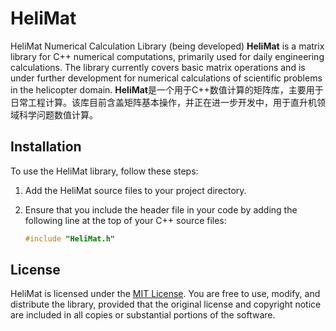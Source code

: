 # HeliMat
HeliMat Numerical Calculation Library (being developed)
**HeliMat** is a matrix library for C++ numerical computations, primarily used for daily engineering calculations. The library currently covers basic matrix operations and is under further development for numerical calculations of scientific problems in the helicopter domain.
**HeliMat**是一个用于C++数值计算的矩阵库，主要用于日常工程计算。该库目前含盖矩阵基本操作，并正在进一步开发中，用于直升机领域科学问题数值计算。

## Installation

To use the HeliMat library, follow these steps:

1. Add the HeliMat source files to your project directory.
2. Ensure that you include the header file in your code by adding the following line at the top of your C++ source files:

   ```cpp
   #include "HeliMat.h"


## License

HeliMat is licensed under the [MIT License](LICENSE). You are free to use, modify, and distribute the library, provided that the original license and copyright notice are included in all copies or substantial portions of the software.
